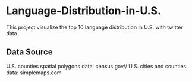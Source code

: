 # Language-Distribution-in-U.S.
This project visualize the top 10 language distribution in U.S. with twitter data

## Data Source
U.S. counties spatial polygons data: census.gov//
U.S. cities and counties data: simplemaps.com
